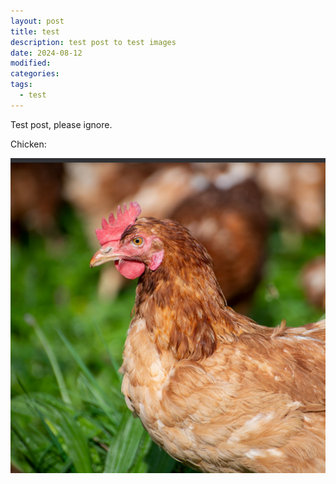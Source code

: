 ```yaml
---
layout: post
title: test
description: test post to test images
date: 2024-08-12
modified: 
categories: 
tags:
  - test
---
```

Test post, please ignore.

Chicken:

![chicken](/assets/img/chicken.png)